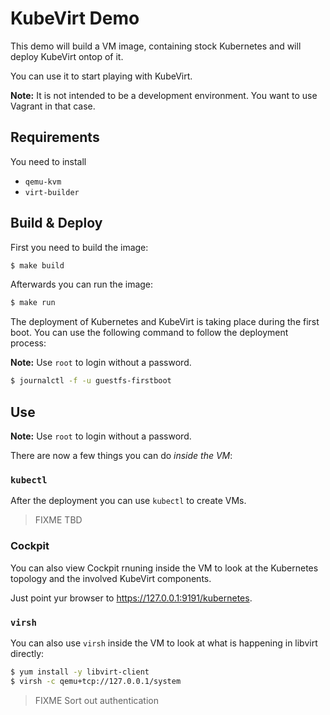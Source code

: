 # KubeVirt Demo

This demo will build a VM image, containing stock Kubernetes and
will deploy KubeVirt ontop of it.

You can use it to start playing with KubeVirt.

**Note:** It is not intended to be a development environment. You want
to use Vagrant in that case.

## Requirements

You need to install

- `qemu-kvm`
- `virt-builder`

## Build & Deploy

First you need to build the image:

```bash
$ make build
```

Afterwards you can run the image:

```bash
$ make run
```

The deployment of Kubernetes and KubeVirt is taking place during
the first boot. You can use the following command to follow the
deployment process:

**Note:** Use `root` to login without a password.

```bash
$ journalctl -f -u guestfs-firstboot
```

## Use

**Note:** Use `root` to login without a password.

There are now a few things you can do _inside the VM_:

### `kubectl`

After the deployment you can use `kubectl` to create VMs.

> FIXME TBD

### Cockpit

You can also view Cockpit rnuning inside the VM to look at the
Kubernetes topology and the involved KubeVirt components.

Just point yur browser to <https://127.0.0.1:9191/kubernetes>.


### `virsh`

You can also use `virsh` inside the VM to look at what is
happening in libvirt directly:

```bash
$ yum install -y libvirt-client
$ virsh -c qemu+tcp://127.0.0.1/system
```

> FIXME Sort out authentication
